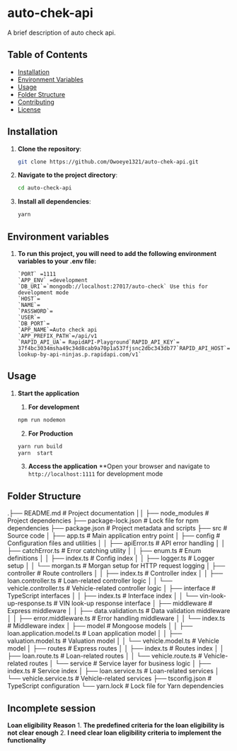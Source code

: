 # auto-chek-api

A brief description of auto check api.

## Table of Contents

- [Installation](#installation)
- [Environment Variables](#environment-variables)
- [Usage](#usage)
- [Folder Structure](#folder-structure)
- [Contributing](#contributing)
- [License](#license)

## Installation

1. **Clone the repository**:

   ```bash
   git clone https://github.com/Owoeye1321/auto-chek-api.git
   ```

2. **Navigate to the project directory**:

   ```bash
   cd auto-check-api
   ```

3. **Install all dependencies**:
   ```bash
   yarn
   ```

## Environment variables

1.  **To run this project, you will need to add the following environment variables to your .env file:**
    ```
    `PORT` =1111
    `APP_ENV` =development
    `DB_URI`=`mongodb://localhost:27017/auto-check` Use this for development mode
    `HOST`=
    `NAME`=
    `PASSWORD`=
    `USER`=
    `DB_PORT`=
    `APP_NAME`=Auto check api
    `APP_PREFIX_PATH`=/api/v1
    `RAPID_API_UA`= RapidAPI-Playground`RAPID_API_KEY`= 37f4bc3034msha49c34d8cab9a70p1a537fjsnc2dbc343db77`RAPID_API_HOST`=`https://vin-lookup-by-api-ninjas.p.rapidapi.com/v1`
    ```

## Usage

1. **Start the application**

   1. **For development**

   ```bash
   npm run nodemon
   ```

   2. **For Production**

   ```bash
   yarn run build
   yarn  start
   ```

   3. **Access the application**
      \*\*Open your browser and navigate to `http://localhost:1111` for development mode

## Folder Structure

.├── README.md              # Project documentation
 ││ ├── node_modules           # Project dependencies
├── package-lock.json      # Lock file for npm dependencies
├── package.json           # Project metadata and scripts
├── src                    # Source code
│   ├── app.ts             # Main application entry point
│   ├── config             # Configuration files and utilities
│   │   ├── apiError.ts    # API error handling
│   │   ├── catchError.ts  # Error catching utility
│   │   ├── enum.ts        # Enum definitions
│   │   ├── index.ts       # Config index
│   │   ├── logger.ts      # Logger setup
│   │   └── morgan.ts      # Morgan setup for HTTP request logging
│   ├── controller         # Route controllers
│   │   ├── index.ts       # Controller index
│   │   ├── loan.controller.ts  # Loan-related controller logic
│   │   └── vehicle.controller.ts # Vehicle-related controller logic
│   ├── interface          # TypeScript interfaces
│   │   ├── index.ts       # Interface index
│   │   └── vin-look-up-response.ts # VIN look-up response interface
│   ├── middleware         # Express middleware
│   │   ├── data.validation.ts  # Data validation middleware
│   │   ├── error.middleware.ts # Error handling middleware
│   │   └── index.ts       # Middleware index
│   ├── model              # Mongoose models
│   │   ├── loan.application.model.ts # Loan application model
│   │   ├── valuation.model.ts # Valuation model
│   │   └── vehicle.model.ts   # Vehicle model
│   ├── routes             # Express routes
│   │   ├── index.ts       # Routes index
│   │   ├── loan.route.ts  # Loan-related routes
│   │   └── vehicle.route.ts # Vehicle-related routes
│   └── service            # Service layer for business logic
│       ├── index.ts       # Service index
│       ├── loan.service.ts    # Loan-related services
│       └── vehicle.service.ts # Vehicle-related services
├── tsconfig.json          # TypeScript configuration
└── yarn.lock              # Lock file for Yarn dependencies


## Incomplete session
 **Loan eligibility**
     **Reason**
        1. **The predefined criteria for the loan eligibility is not clear enough**
        2. **I need clear loan eligibility criteria to implement the functionality**
